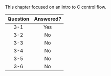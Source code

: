 This chapter focused on an intro to C control flow.

| Question |Answered?  |
| :-------:|:---------:|
| 3-1      | Yes       |
| 3-2      | No       |
| 3-3      | No       |
| 3-4      | No       |
| 3-5      | No       |
| 3-6      | No       |
